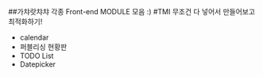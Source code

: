 ##가챠랏챠챠 각종 Front-end MODULE 모음 :)
#TMI 무조건 다 넣어서 만들어보고 최적화하기!

- calendar
- 퍼블리싱 현황판
- TODO List
- Datepicker
